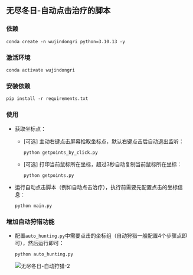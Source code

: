 ## 无尽冬日-自动点击治疗的脚本

### 依赖
```shell
conda create -n wujindongri python=3.10.13 -y 
```

### 激活环境
```shell
conda activate wujindongri
```

### 安装依赖
```shell
pip install -r requirements.txt
```

### 使用

- 获取坐标点：

    - [可选] 主动右键点击屏幕拾取坐标点，默认右键点击后自动退出监听：
        ```shell
        python getpoints_by_click.py
        ```

    - [可选] 打印当前鼠标所在坐标，超过3秒自动复制当前鼠标所在坐标：
        ```shell
        python getpoints.py
        ```

- 运行自动点击脚本（例如自动点击治疗），执行前需要先配置点击的坐标信息：
    ```shell
    python main.py
    ```

### 增加自动狩猎功能
- 配置`auto_hunting.py`中需要点击的坐标组（自动狩猎一般配置4个步骤点即可），然后运行即可：
    ```shell
    python auto_hunting.py
    ```
    ![无尽冬日-自动狩猎-2](https://github.com/user-attachments/assets/9277e3c1-fda1-49b4-ab61-aa1d2fa77f2e)

